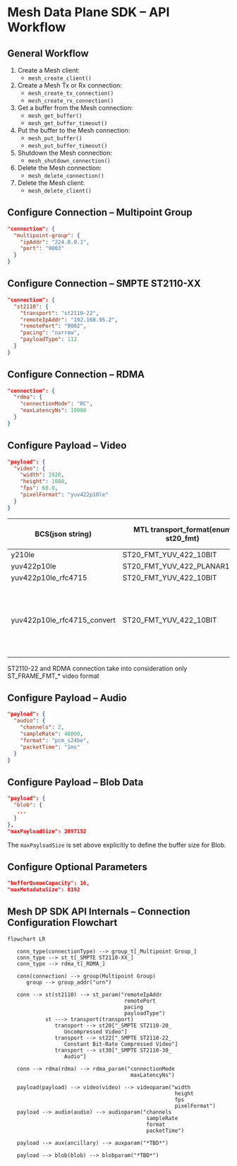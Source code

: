 # Mesh Data Plane SDK – API Workflow
## General Workflow
1. Create a Mesh client:
   * `mesh_create_client()`
1. Create a Mesh Tx or Rx connection:
   * `mesh_create_tx_connection()`
   * `mesh_create_rx_connection()`
1. Get a buffer from the Mesh connection:
   * `mesh_get_buffer()`
   * `mesh_get_buffer_timeout()`
1. Put the buffer to the Mesh connection:
   * `mesh_put_buffer()`
   * `mesh_put_buffer_timeout()`
1. Shutdown the Mesh connection:
   * `mesh_shutdown_connection()`
1. Delete the Mesh connection:
   * `mesh_delete_connection()`
1. Delete the Mesh client:
   * `mesh_delete_client()`

## Configure Connection – Multipoint Group
```json
"connection": {
  "multipoint-group": {
    "ipAddr": "224.0.0.1",
    "port": "9003"
  }
}
```

## Configure Connection – SMPTE ST2110-XX
```json
"connection": {
  "st2110": {
    "transport": "st2110-22",
    "remoteIpAddr": "192.168.95.2",
    "remotePort": "9002",
    "pacing": "narrow",
    "payloadType": 112
  }
}
```

## Configure Connection – RDMA
```json
"connection": {
  "rdma": {
    "connectionMode": "RC",
    "maxLatencyNs": 10000
  }
}
```

## Configure Payload – Video
```json
"payload": {
  "video": {
    "width": 1920,
    "height": 1080,
    "fps": 60.0,
    "pixelFormat": "yuv422p10le"
  }
}
```
| BCS(json string) | MTL transport_format(enum st20_fmt) | MTL {in/out}put_format(enum st_frame_fmt) | FFmpeg (enum PixelFormat) |FFmpeg (string name) | RFC 4715 compliant | Note |
|------------------|-------------------------------------|-------------------------------------------|---------------------------|---------------------|--------------------|------|
| y210le           | ST20_FMT_YUV_422_10BIT              | ST_FRAME_FMT_Y210                         |AV_PIX_FMT_Y210LE          | y210le              | ??                 | --   |
| yuv422p10le      | ST20_FMT_YUV_422_PLANAR10LE         | ST_FRAME_FMT_YUV422PLANAR10LE             | PIX_FMT_YUV422P10LE       | yuv422p10le         | N                  | --   |
| yuv422p10le_rfc4715 | ST20_FMT_YUV_422_10BIT           | ST_FRAME_FMT_YUV422RFC4175PG2BE10         | N/A                       | N/A                 | Y                  | --   |
| yuv422p10le_rfc4715_convert | ST20_FMT_YUV_422_10BIT   | ST_FRAME_FMT_YUV422PLANAR10LE             | PIX_FMT_YUV422P10LE       | yuv422p10le         | Y                  | ST2110 run additional Internal conversion before and after transport |

ST2110-22 and RDMA connection take into consideration only ST_FRAME_FMT_* video format 

## Configure Payload – Audio
```json
"payload": {
  "audio": {
    "channels": 2,
    "sampleRate": 48000,
    "format": "pcm_s24be",
    "packetTime": "1ms"
  }
}
```

## Configure Payload – Blob Data
```json
"payload": {
  "blob": {
   ...
  }   
},
"maxPayloadSize": 2097152
```
The `maxPayloadSize` is set above explicitly to define the buffer size for Blob.

## Configure Optional Parameters
```json
"bufferQueueCapacity": 16,
"maxMetadataSize": 8192
```

## Mesh DP SDK API Internals – Connection Configuration Flowchart

```mermaid
flowchart LR

   conn_type(connectionType) --> group_t[_Multipoint Group_]
   conn_type --> st_t[_SMPTE ST2110-XX_]
   conn_type --> rdma_t[_RDMA_]

   conn(connection) --> group(Multipoint Group)
      group --> group_addr("urn")

   conn --> st(st2110) --> st_param("remoteIpAddr
                                     remotePort
                                     pacing
                                     payloadType")
            st ---> transport(transport)
               transport --> st20["_SMPTE ST2110-20_ 
                  Uncompressed Video"]
               transport --> st22["_SMPTE ST2110-22_
                  Constant Bit-Rate Compressed Video"]
               transport --> st30["_SMPTE ST2110-30_
                  Audio"]

   conn --> rdma(rdma) --> rdma_param("connectionMode
                                       maxLatencyNs")

   payload(payload) --> video(video) --> videoparam("width
                                                     height
                                                     fps
                                                     pixelFormat")
   payload --> audio(audio) --> audioparam("channels
                                            sampleRate
                                            format
                                            packetTime")

   payload --> aux(ancillary) --> auxparam("*TBD*")

   payload --> blob(blob) --> blobparam("*TBD*")
```

